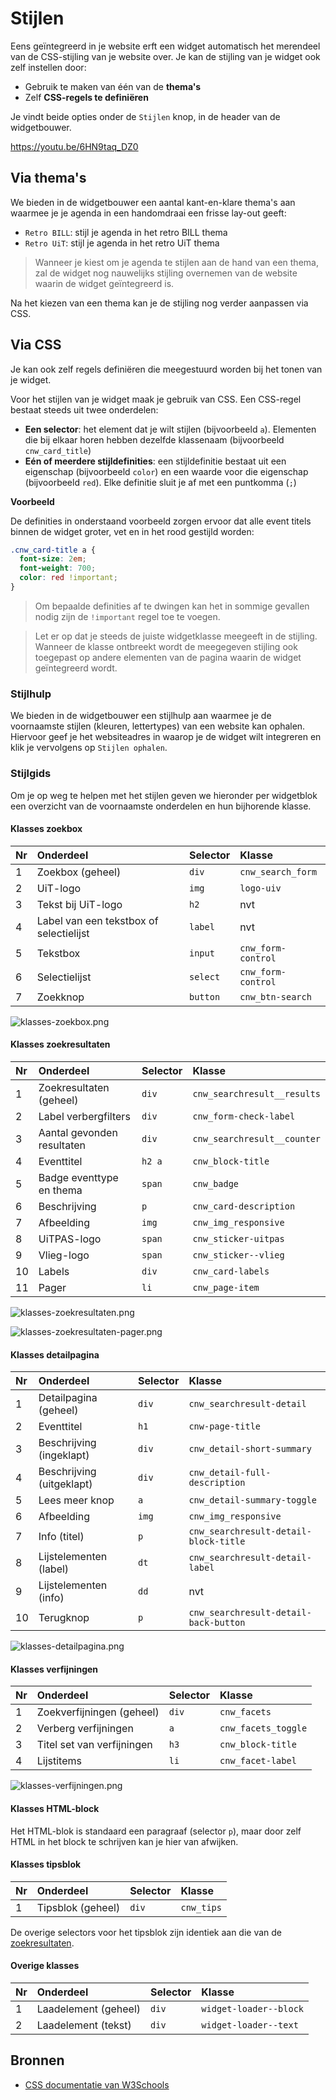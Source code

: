 # Stijlen

Eens geïntegreerd in je website erft een widget automatisch het merendeel van de CSS-stijling van je website over. Je kan de stijling van je widget ook zelf instellen door:

* Gebruik te maken van één van de **thema's**
* Zelf **CSS-regels te definiëren**

Je vindt beide opties onder de `Stijlen` knop, in de header van de widgetbouwer.

<https://youtu.be/6HN9taq_DZ0>

## Via thema's

We bieden in de widgetbouwer een aantal kant-en-klare thema's aan waarmee je je agenda in een handomdraai een frisse lay-out geeft:

* `Retro BILL`: stijl je agenda in het retro BILL thema
* `Retro UiT`: stijl je agenda in het retro UiT thema

> Wanneer je kiest om je agenda te stijlen aan de hand van een thema, zal de widget nog nauwelijks stijling overnemen van de website waarin de widget geïntegreerd is.

Na het kiezen van een thema kan je de stijling nog verder aanpassen via CSS.

## Via CSS

Je kan ook zelf regels definiëren die meegestuurd worden bij het tonen van je widget.

Voor het stijlen van je widget maak je gebruik van CSS. Een CSS-regel bestaat steeds uit twee onderdelen:

* **Een selector**: het element dat je wilt stijlen (bijvoorbeeld `a`). Elementen die bij elkaar horen hebben dezelfde klassenaam (bijvoorbeeld `cnw_card_title`)
* **Eén of meerdere stijldefinities**: een stijldefinitie bestaat uit een eigenschap (bijvoorbeeld `color`) en een waarde voor die eigenschap (bijvoorbeeld `red`). Elke definitie sluit je af met een puntkomma (`;`)

**Voorbeeld**

De definities in onderstaand voorbeeld zorgen ervoor dat alle event titels binnen de widget groter, vet en in het rood gestijld worden:

```css
.cnw_card-title a {
  font-size: 2em;
  font-weight: 700;
  color: red !important;
}
```

> Om bepaalde definities af te dwingen kan het in sommige gevallen nodig zijn de `!important` regel toe te voegen.

<!-- theme: danger -->

> Let er op dat je steeds de juiste widgetklasse meegeeft in de stijling. Wanneer de klasse ontbreekt wordt de meegegeven stijling ook toegepast op andere elementen van de pagina waarin de widget geïntegreerd wordt.

### Stijlhulp

We bieden in de widgetbouwer een stijlhulp aan waarmee je de voornaamste stijlen (kleuren, lettertypes) van een website kan ophalen. Hiervoor geef je het websiteadres in waarop je de widget wilt integreren en klik je vervolgens op `Stijlen ophalen`.

### Stijlgids

Om je op weg te helpen met het stijlen geven we hieronder per widgetblok een overzicht van de voornaamste onderdelen en hun bijhorende klasse.

#### Klasses zoekbox

| Nr | Onderdeel                               | Selector | Klasse             |
| :- | :-------------------------------------- | :------- | :----------------- |
| 1  | Zoekbox (geheel)                        | `div`    | `cnw_search_form`  |
| 2  | UiT-logo                                | `img`    | `logo-uiv`         |
| 3  | Tekst bij UiT-logo                      | `h2`     | nvt                |
| 4  | Label van een tekstbox of selectielijst | `label`  | nvt                |
| 5  | Tekstbox                                | `input`  | `cnw_form-control` |
| 6  | Selectielijst                           | `select` | `cnw_form-control` |
| 7  | Zoekknop                                | `button` | `cnw_btn-search`   |

![klasses-zoekbox.png](../assets/images/klasses-zoekbox.png)

#### Klasses zoekresultaten

| Nr | Onderdeel                  | Selector | Klasse                      |
| :- | :------------------------- | :------- | :-------------------------- |
| 1  | Zoekresultaten (geheel)    | `div`    | `cnw_searchresult__results` |
| 2  | Label verbergfilters       | `div`    | `cnw_form-check-label`      |
| 3  | Aantal gevonden resultaten | `div`    | `cnw_searchresult__counter` |
| 4  | Eventtitel                 | `h2 a`   | `cnw_block-title`           |
| 5  | Badge eventtype en thema   | `span`   | `cnw_badge`                 |
| 6  | Beschrijving               | `p`      | `cnw_card-description`      |
| 7  | Afbeelding                 | `img`    | `cnw_img_responsive`        |
| 8  | UiTPAS-logo                | `span`   | `cnw_sticker-uitpas`        |
| 9  | Vlieg-logo                 | `span`   | `cnw_sticker--vlieg`        |
| 10 | Labels                     | `div`    | `cnw_card-labels`           |
| 11 | Pager                      | `li`     | `cnw_page-item`             |

![klasses-zoekresultaten.png](../assets/images/klasses-zoekresultaten.png)

![klasses-zoekresultaten-pager.png](../assets/images/klasses-zoekresultaten-pager.png)

#### Klasses detailpagina

| Nr | Onderdeel                 | Selector | Klasse                                |
| :- | :------------------------ | :------- | :------------------------------------ |
| 1  | Detailpagina (geheel)     | `div`    | `cnw_searchresult-detail`             |
| 2  | Eventtitel                 | `h1`     | `cnw-page-title`                      |
| 3  | Beschrijving (ingeklapt)  | `div`    | `cnw_detail-short-summary`            |
| 4  | Beschrijving (uitgeklapt) | `div`    | `cnw_detail-full-description`         |
| 5  | Lees meer knop            | `a`      | `cnw_detail-summary-toggle`           |
| 6  | Afbeelding                | `img`    | `cnw_img_responsive`                  |
| 7  | Info (titel)              | `p`      | `cnw_searchresult-detail-block-title` |
| 8  | Lijstelementen (label)    | `dt`     | `cnw_searchresult-detail-label`       |
| 9  | Lijstelementen (info)     | `dd`     | nvt                                   |
| 10 | Terugknop                 | `p`      | `cnw_searchresult-detail-back-button` |

![klasses-detailpagina.png](../assets/images/klasses-detailpagina.png)

#### Klasses verfijningen

| Nr | Onderdeel                  | Selector | Klasse              |
| :- | :------------------------- | :------- | :------------------ |
| 1  | Zoekverfijningen (geheel)  | `div`    | `cnw_facets`        |
| 2  | Verberg verfijningen       | `a`      | `cnw_facets_toggle` |
| 3  | Titel set van verfijningen | `h3`     | `cnw_block-title`   |
| 4  | Lijstitems                 | `li`     | `cnw_facet-label`   |

![klasses-verfijningen.png](../assets/images/klasses-verfijningen.png)

#### Klasses HTML-block

Het HTML-blok is standaard een paragraaf (selector `p`), maar door zelf HTML in het block te schrijven kan je hier van afwijken.

#### Klasses tipsblok

| Nr | Onderdeel         | Selector | Klasse     |
| :- | :---------------- | :------- | :--------- |
| 1  | Tipsblok (geheel) | `div`    | `cnw_tips` |

De overige selectors voor het tipsblok zijn identiek aan die van de [zoekresultaten](#Klasses-zoekresultaten).

#### Overige klasses

| Nr | Onderdeel            | Selector | Klasse                 |
| :- | :------------------- | :------- | :--------------------- |
| 1  | Laadelement (geheel) | `div`    | `widget-loader--block` |
| 2  | Laadelement (tekst)  | `div`    | `widget-loader--text`  |

## Bronnen

* [CSS documentatie van W3Schools](https://www.w3schools.com/css/default.asp)
